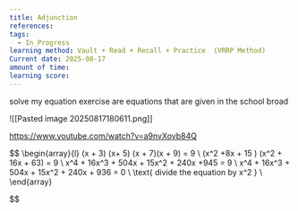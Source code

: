 ```yaml
---
title: Adjunction
references: 
tags:
  - In_Progress
learning method: Vault + Read + Recall + Practice  (VRRP Method)
Current date: 2025-08-17
amount of time: 
learning score:
---
```


solve my equation exercise are equations that are given in the school broad 


![[Pasted image 20250817180611.png]] 


https://www.youtube.com/watch?v=a9nvXovb84Q 


$$
\begin{array}{l} 
(x + 3) (x+ 5)  (x + 7)(x + 9)   =  9   \\
(x^2  +8x + 15 ) (x^2 + 16x  + 63)  = 9  \\
x^4 + 16x^3  + 504x + 15x^2 + 240x +945  =  9  \\
 x^4 + 16x^3  + 504x + 15x^2 + 240x +  936   =  0  \\
\text{ divide the equation by x^2 }  \\ 
\end{array}


$$ 


